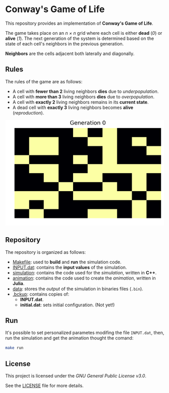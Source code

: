 # Conway's Game of Life

This repository provides an implementation of __Conway's Game of Life__.

The game takes place on an _n × n_ grid where each cell is either __dead__ (_0_) or __alive__ (_1_).
The next generation of the system is determined based on the state of each cell's neighbors in the previous generation.

__Neighbors__ are the cells adjacent both laterally and diagonally.

## Rules

The rules of the game are as follows:

- A cell with __fewer than 2__ living neighbors __dies__ due to _underpopulation_.
- A cell with __more than 3__ living neighbors __dies__ due to _overpopulation_.
- A cell with __exactly 2__ living neighbors remains in its __current state__.
- A dead cell with __exactly 3__ living neighbors becomes __alive__ (_reproduction_).

![GoL GIF](https://github.com/sergio-egm/Conway-s-Game-of-Life/blob/master/life.gif)

## Repository

The repository is organized as follows:

- [Makefile](Makefile): used to __build__ and __run__ the simulation code.
- [INPUT.dat](INPUT.dat): contains the __input values__ of the simulation.
- [simulation](simulation): contains the code used for the _simulation_, written in __C++__.
- [animation](animation): contains the code used to create the _animation_, written in __Julia__.
- [data](data): stores the _output_ of the simulation in binaries files (`.bin`).
- [.bckup](.bckup): contains copies of:
  - __INPUT.dat__.
  - __initial.dat__: sets initial configuration. (Not yet!)

## Run

It's possible to set personalized parametes modifing the file `INPUT.dat`, then, run the simulation and get the animation thought the comand:

```bash
make run
```

## License

This project is licensed under the _GNU General Public License v3.0_.

See the [LICENSE](LICENSE) file for more details.
